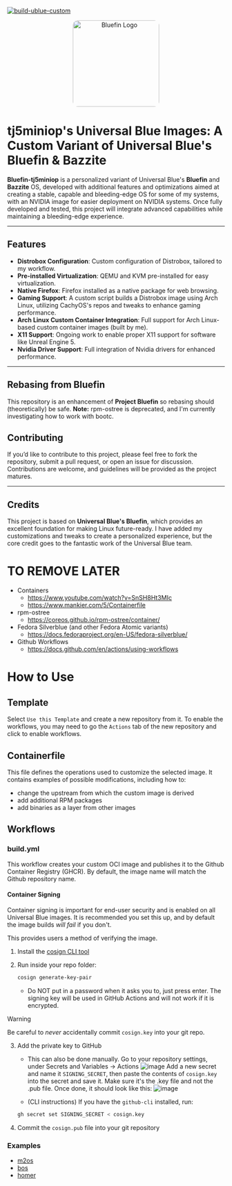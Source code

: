 [![build-ublue-custom](https://github.com/tj5miniop/bluefin-custom/actions/workflows/build.yml/badge.svg)](https://github.com/tj5miniop/bluefin-custom/actions/workflows/build.yml)

<p align="center">
  <img src="Bluefin-Logo.png" alt="Bluefin Logo" style="border-radius:12px; width:200px;">
</p>

# tj5miniop's Universal Blue Images: A Custom Variant of Universal Blue's Bluefin & Bazzite

**Bluefin-tj5miniop** is a personalized variant of Universal Blue's **Bluefin** and **Bazzite** OS, developed with additional features and optimizations aimed at creating a stable, capable and bleeding-edge OS for some of my systems, with an NVIDIA image for easier deployment on NVIDIA systems. Once fully developed and tested, this project will integrate advanced capabilities while maintaining a bleeding-edge experience. 

---

## Features

- **Distrobox Configuration**: Custom configuration of Distrobox, tailored to my workflow.
- **Pre-installed Virtualization**: QEMU and KVM pre-installed for easy virtualization.
- **Native Firefox**: Firefox installed as a native package for web browsing.
- **Gaming Support**: A custom script builds a Distrobox image using Arch Linux, utilizing CachyOS's repos and tweaks to enhance gaming performance.
- **Arch Linux Custom Container Integration**: Full support for Arch Linux-based custom container images (built by me).
- **X11 Support**: Ongoing work to enable proper X11 support for software like Unreal Engine 5.
- **Nvidia Driver Support**: Full integration of Nvidia drivers for enhanced performance.

---

## Rebasing from Bluefin

This repository is an enhancement of **Project Bluefin** so rebasing should (theoretically) be safe. **Note:** rpm-ostree is deprecated, and I'm currently investigating how to work with bootc.

## Contributing

If you’d like to contribute to this project, please feel free to fork the repository, submit a pull request, or open an issue for discussion. Contributions are welcome, and guidelines will be provided as the project matures.

---

## Credits

This project is based on **Universal Blue's Bluefin**, which provides an excellent foundation for making Linux future-ready. I have added my customizations and tweaks to create a personalized experience, but the core credit goes to the fantastic work of the Universal Blue team.


# TO REMOVE LATER
- Containers
  - https://www.youtube.com/watch?v=SnSH8Ht3MIc
  - https://www.mankier.com/5/Containerfile
- rpm-ostree
  - https://coreos.github.io/rpm-ostree/container/
- Fedora Silverblue (and other Fedora Atomic variants)
  - https://docs.fedoraproject.org/en-US/fedora-silverblue/
- Github Workflows
  - https://docs.github.com/en/actions/using-workflows

# How to Use

## Template

Select `Use this Template` and create a new repository from it. To enable the workflows, you may need to go the `Actions` tab of the new repository and click to enable workflows.

## Containerfile

This file defines the operations used to customize the selected image. It contains examples of possible modifications, including how to:
- change the upstream from which the custom image is derived
- add additional RPM packages
- add binaries as a layer from other images

## Workflows

### build.yml

This workflow creates your custom OCI image and publishes it to the Github Container Registry (GHCR). By default, the image name will match the Github repository name.

#### Container Signing

Container signing is important for end-user security and is enabled on all Universal Blue images. It is recommended you set this up, and by default the image builds *will fail* if you don't.

This provides users a method of verifying the image.

1. Install the [cosign CLI tool](https://edu.chainguard.dev/open-source/sigstore/cosign/how-to-install-cosign/#installing-cosign-with-the-cosign-binary)

2. Run inside your repo folder:

    ```bash
    cosign generate-key-pair
    ```

    
    - Do NOT put in a password when it asks you to, just press enter. The signing key will be used in GitHub Actions and will not work if it is encrypted.

> [!WARNING]
> Be careful to *never* accidentally commit `cosign.key` into your git repo.

3. Add the private key to GitHub

    - This can also be done manually. Go to your repository settings, under Secrets and Variables -> Actions
    ![image](https://user-images.githubusercontent.com/1264109/216735595-0ecf1b66-b9ee-439e-87d7-c8cc43c2110a.png)
    Add a new secret and name it `SIGNING_SECRET`, then paste the contents of `cosign.key` into the secret and save it. Make sure it's the .key file and not the .pub file. Once done, it should look like this:
    ![image](https://user-images.githubusercontent.com/1264109/216735690-2d19271f-cee2-45ac-a039-23e6a4c16b34.png)

    - (CLI instructions) If you have the `github-cli` installed, run:

    ```bash
    gh secret set SIGNING_SECRET < cosign.key
    ```

4. Commit the `cosign.pub` file into your git repository

### Examples
- [m2os](https://github.com/m2giles/m2os)
- [bos](https://github.com/bsherman/bos)
- [homer](https://github.com/bketelsen/homer/)
